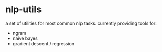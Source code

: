 nlp-utils
=========
a set of utilities for most common nlp tasks.
currently providing tools for:
* ngram
* naive bayes
* gradient descent / regression
